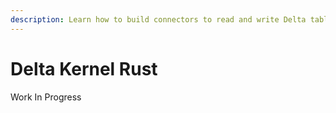 ```yaml
---
description: Learn how to build connectors to read and write Delta tables using Delta Kernel Rust.
---
```


# Delta Kernel Rust

Work In Progress